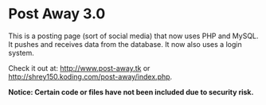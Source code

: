 Post Away 3.0
=========

This is a posting page (sort of social media) that now uses PHP and MySQL. It pushes and receives data from 
the database. It now also uses a login system.

Check it out at: http://www.post-away.tk or http://shrey150.koding.com/post-away/index.php.

 **Notice: Certain code or files have not been included due to security risk.**
